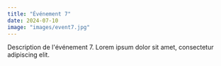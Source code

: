 ```yaml
---
title: "Événement 7"
date: 2024-07-10
image: "images/event7.jpg"
---
```

Description de l'événement 7.
Lorem ipsum dolor sit amet, consectetur adipiscing elit.
